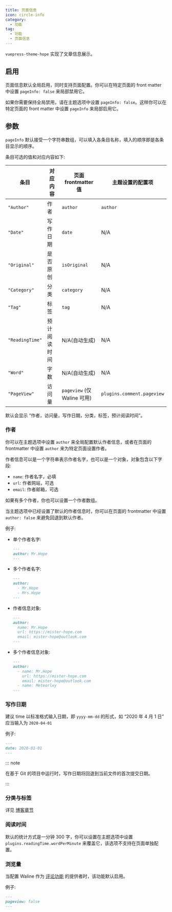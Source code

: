 ```yaml
---
title: 页面信息
icon: circle-info
category:
  - 功能
tag:
  - 功能
  - 页面信息
---
```


`vuepress-theme-hope` 实现了文章信息展示。

<!-- more -->

## 启用

页面信息默认全局启用，同时支持页面配置。你可以在特定页面的 front matter 中设置 `pageInfo: false` 来局部禁用它。

如果你需要保持全局禁用，请在主题选项中设置 `pageInfo: false`。这样你可以在特定页面的 front matter 中设置 `pageInfo` 来局部启用它。

## 参数 <Badge text="支持页面配置" />

`pageInfo` 默认接受一个字符串数组，可以填入各条目名称，填入的顺序即是各条目显示的顺序。

条目可选的值和对应内容如下:

| 条目            | 对应内容     | 页面 frontmatter 值         | 主题设置的配置项           |
| --------------- | ------------ | --------------------------- | -------------------------- |
| `"Author"`      | 作者         | `author`                    | `author`                   |
| `"Date"`        | 写作日期     | `date`                      | N/A                        |
| `"Original"`    | 是否原创     | `isOriginal`                | N/A                        |
| `"Category"`    | 分类         | `category`                  | N/A                        |
| `"Tag"`         | 标签         | `tag`                       | N/A                        |
| `"ReadingTime"` | 预计阅读时间 | N/A(自动生成)               | N/A                        |
| `"Word"`        | 字数         | N/A(自动生成)               | N/A                        |
| `"PageView"`    | 访问量       | `pageview` (仅 Waline 可用) | `plugins.comment.pageview` |

默认会显示 “作者，访问量，写作日期，分类，标签，预计阅读时间”。

### 作者 <Badge text="支持页面配置" />

你可以在主题选项中设置 `author` 来全局配置默认作者信息，或者在页面的 frontmatter 中设置 `author` 来为特定页面设置作者。

作者信息可以是一个字符串表示作者名字，也可以是一个对象，对象包含以下字段:

- `name`: 作者名字，必填
- `url`: 作者网站，可选
- `email`: 作者邮箱，可选

如果有多个作者，你也可以设置一个作者数组。

当主题选项中已经设置了默认的作者信息时，你可以在页面的 frontmatter 中设置 `author: false` 来避免回退到默认作者。

例子:

- 单个作者名字:

  ```md
  ---
  author: Mr.Hope
  ---
  ```

- 多个作者名字:

  ```md
  ---
  author:
    - Mr.Hope
    - Mrs.Hope
  ---
  ```

- 作者信息对象:

  ```md
  ---
  author:
    name: Mr.Hope
    url: https://mister-hope.com
    email: mister-hope@outlook.com
  ---
  ```

- 多个作者信息对象:

  ```md
  ---
  author:
    - name: Mr.Hope
      url: https://mister-hope.com
      email: mister-hope@outlook.com
    - name: Meteorlxy
  ---
  ```

### 写作日期

建议 time 以标准格式输入日期，即 `yyyy-mm-dd` 的形式，如 “2020 年 4 月 1 日” 应当输入为 `2020-04-01`

例子:

```md
---
date: 2020-01-01
---
```

::: note

在基于 Git 的项目中运行时，写作日期将回退到当前文件的首次提交日期。

:::

### 分类与标签

详见 [博客章节](../blog/category-and-tags.md)

### 阅读时间

默认的统计方式是一分钟 300 字，你可以设置在主题选项中设置 `plugins.readingTime.wordPerMinute` 来覆盖它，该选项不支持在页面单独配置。

### 浏览量 <Badge text="支持页面配置" />

当配置 Waline 作为 [评论功能](comment.md) 的提供者时，该功能默认启用。

例子:

```md
---
pageview: false
---
```
